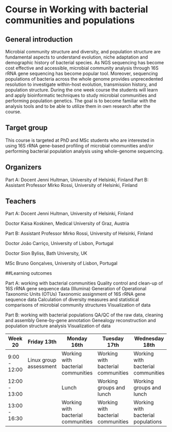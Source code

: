 # Course in Working with bacterial communities and populations

## General introduction

Microbial community structure and diversity, and population structure are fundamental aspects to understand evolution, niche adaptation and demographic history of bacterial species. As NGS sequencing has become cost effective and accessible, microbial community analysis through 16S rRNA gene sequencing has become popular tool. Moreover, sequencing populations of bacteria across the whole genome provides unprecedented resolution to investigate within-host evolution, transmission history, and population structure. During the one week course the students will learn and apply bioinformatic techniques to study microbial communities and performing population genetics. The goal is to become familiar with the analysis tools and to be able to utilize them in own research after the course. 

## Target group

This course is targeted at PhD and MSc students who are interested in using 16S rRNA gene-based profiling of microbial communities and/or performing bacterial population analysis using whole-genome sequencing. 

## Organizers

Part A: Docent Jenni Hultman, University of Helsinki, Finland
Part B: Assistant Professor Mirko Rossi, University of Helsinki, Finland 

## Teachers

Part A: 
Docent Jenni Hultman, University of Helsinki, Finland

Doctor Kaisa Koskinen, Medical University of Graz, Austria 

Part B: 
Assistant Professor Mirko Rossi, University of Helsinki, Finland

Doctor João Carriço, University of Lisbon, Portugal

Doctor Sion Byliss, Bath University, UK 

MSc Bruno Gonçalves, University of Lisbon, Portugal

##Learning outcomes

Part A: working with bacterial communities 
Quality control and clean-up of 16S rRNA gene sequence data (Illumina)
Generation of Operational Taxonomic Units (OTUs)
Taxonomic assignment of 16S rRNA gene sequence data
Calculation of diversity measures and statistical comparisons of microbial community structures
Visualization of data 

Part B: working with bacterial populations 
QA/QC of the raw data, cleaning and assembly
Gene-by-gene annotation
Genealogy reconstruction and population structure analysis
Visualization of data

| Week 20       | Friday 13th            | Monday 16th                        | Tuesday 17th                       | Wednesday 18th                     | Thursday 19th                      | Friday 20th                        | Friday 27th              |
|---------------|------------------------|------------------------------------|------------------------------------|------------------------------------|------------------------------------|------------------------------------|--------------------------|
| 9:00 - 12:00  | Linux group assessment | Working with bacterial communities | Working with bacterial communities | Working with bacterial communities | Working with bacterial populations | Working with bacterial populations | Working groups reporting |
| 12:00 - 13:00 |                        | Lunch                              | Working groups and lunch           | Working groups and lunch           | Working groups and lunch           | Working groups and lunch           |                          |
| 13:00 - 16:30 |                        | Working with bacterial communities | Working with bacterial communities | Working with bacterial populations | Working with bacterial populations | Working with bacterial populations |                          |
